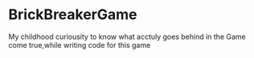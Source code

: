 # BrickBreakerGame

My childhood  curiousity to know  what acctuly  goes behind  in the  Game come true,while   writing code  for this game


